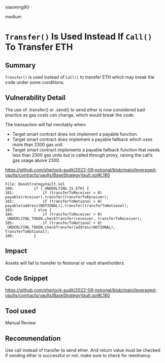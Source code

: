 xiaoming90

medium

# `Transfer()` Is Used Instead If `Call()` To Transfer ETH

## Summary

`Transfer()` is used instead of `Call()` to transfer ETH which may break the code under some conditions.

## Vulnerability Detail

The use of .transfer() or .send() to send ether is now considered bad practice as gas costs can change, which would break the code.

The transaction will fail inevitably when:

- Target smart contract does not implement a payable function.
- Target smart contract does implement a payable fallback which uses more than 2300 gas unit.
- Target smart contract implements a payable fallback function that needs less than 2300 gas units but is called through proxy, raising the call’s gas usage above 2300.

https://github.com/sherlock-audit/2022-09-notional/blob/main/leveraged-vaults/contracts/vaults/BaseStrategyVault.sol#L180

```solidity
File: BaseStrategyVault.sol
180:         if (_UNDERLYING_IS_ETH) {
181:             if (transferToReceiver > 0) payable(receiver).transfer(transferToReceiver);
182:             if (transferToNotional > 0) payable(address(NOTIONAL)).transfer(transferToNotional);
183:         } else {
184:             if (transferToReceiver > 0) _UNDERLYING_TOKEN.checkTransfer(receiver, transferToReceiver);
185:             if (transferToNotional > 0) _UNDERLYING_TOKEN.checkTransfer(address(NOTIONAL), transferToNotional);
186:         }
```

## Impact

Assets will fail to transfer to Notional or vault shareholders.

## Code Snippet

https://github.com/sherlock-audit/2022-09-notional/blob/main/leveraged-vaults/contracts/vaults/BaseStrategyVault.sol#L180

## Tool used

Manual Review

## Recommendation

Use call instead of transfer to send ether. And return value must be checked if sending ether is successful or not. make sure to check for reentrancy.
